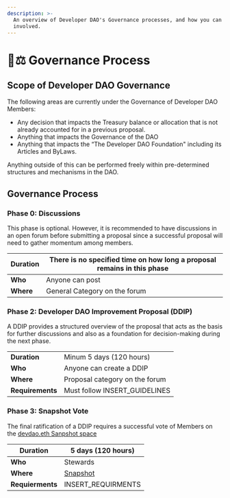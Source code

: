 ```yaml
---
description: >-
  An overview of Developer DAO's Governance processes, and how you can get
  involved.
---
```


# 👩⚖ Governance Process

## Scope of Developer DAO Governance

The following areas are currently under the Governance of Developer DAO Members:

* Any decision that impacts the Treasury balance or allocation that is not already accounted for in a previous proposal.
* Anything that impacts the Governance of the DAO
* Anything that impacts the “The Developer DAO Foundation" including its Articles and ByLaws.

Anything outside of this can be performed freely within pre-determined structures and mechanisms in the DAO.

## Governance Process

### Phase 0: Discussions

This phase is optional. However, it is recommended to have discussions in an open forum before submitting a proposal since a successful proposal will need to gather momentum among members.

| **Duration** | There is no specified time on how long a proposal remains in this phase |
| ------------ | ----------------------------------------------------------------------- |
| **Who**      | Anyone can post                                                         |
| **Where**    | General Category on the forum                                           |

### Phase 2: Developer DAO Improvement Proposal (DDIP)

A DDIP  provides a structured overview of the proposal that acts as the basis for further discussions and also as a foundation for decision-making during the next phase.

|                  |                                |
| ---------------- | ------------------------------ |
| **Duration**     | Minum 5 days (120 hours)       |
| **Who**          | Anyone can create a DDIP       |
| **Where**        | Proposal category on the forum |
| **Requirements** | Must follow INSERT\_GUIDELINES |

### Phase 3: Snapshot Vote

The final ratification of a DDIP requires a successful vote of Members on the [devdao.eth Sanpshot space](https://snapshot.org/#/devdao.eth/)

| **Duration**     | 5 days (120 hours)                             |
| ---------------- | ---------------------------------------------- |
| **Who**          | Stewards                                       |
| **Where**        | [Snapshot](https://snapshot.org/#/devdao.eth/) |
| **Requierments** | INSERT\_REQUIRMENTS                            |
